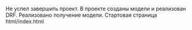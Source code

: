Не успел завершить проект. В проекте созданы модели и реализован DRF. Реализовано получение модели. 
Стартовая страница html/index.html
